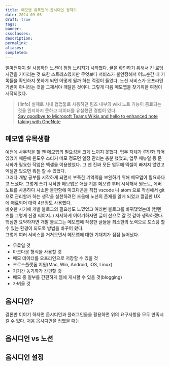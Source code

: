 ```yaml
---
title: 메모앱 유목민의 옵시디언 정착기
date: 2024-09-05
draft: true
tags:
banner:
cssclasses:
description:
permalink:
aliases:
completed:
---
```

얼마전까지 잘 사용하던 노션이 점점 느려지기 시작했다. 글을 확인하기 위해서 긴 로딩시간을 기다리는 것 또한 스트레스였지만 무엇보다 서비스가 불안정해서 어느순간 내 기록들을 확인하지 못하게 되면 어떻게 될까 하는 걱정이 들었다. 노션 서비스가 오프라인 기반이 아니라는 것을 그제서야 깨달은 것이다. 그렇게 다음 메모앱을 찾기위한 여정이 시작되었다.   

> [!info]
> 실제로 사내 협업툴로 사용하던 팀즈 내부의 wiki 노트 기능이 종료되는 것을 인지하지 못하고 데이터를 유실했던 경험이 있다.  
> [Say goodbye to Microsoft Teams Wikis and hello to enhanced note taking with OneNote](https://teams.handsontek.net/2023/05/09/say-goodbye-microsoft-teams-wikis-hello-enhanced-note-taking-onenote/)

## 메모앱 유목생활
예전에 사무직을 할 땐 메모앱의 필요성을 크게 느끼지 못했다. 업무 자체가 루틴화 되어있었기 때문에 윈도우 스티커 메모 정도면 일정 관리는 충분 했었고, 업무 매뉴얼 등 문서화가 필요한 작업은 엑셀을 이용했었다. 그 땐 진짜 모든 업무에 엑셀이 빠지지 않았고 엑셀만 있으면 뭐든 할 수 있었다.  
그러다 개발 공부를 시작하게 되면서 부족한 기억력을 보완하기 위해 메모앱이 필요하다고 느꼈다. 그렇게 쓰기 시작한 메모앱은 애플 기본 메모앱 부터 시작해서 원노트, 에버노트를 사용하다 사소한 불편함에 마크다운을 직접 vscode 나 atom 으로 작성해서 git 으로 관리할까 하는 생각을 실천하려던 즈음에 노션의 존재를 알게 되었고 깔끔한 UX 에 매료되어 대략 4년정도 사용했다.  
비슷한 시기에 개발 블로그의 필요성도 느꼈었고 여러번 블로그를 바꿔댔었는데 (컨텐츠를 그렇게 신경 써야지..) 자세하게 이야기하자면 글이 산으로 갈 것 같아 생략하겠다. 핵심만 요약하자면 개발 블로그는 메모앱에 작성한 글들을 최소한의 노력으로 포스팅 할 수 있는 환경이 되도록 방법을 바꾸어 왔다.  
그렇게 여러 서비스를 거쳐오면서 메모앱에 대한 기대치가 점점 늘어났다.

- 무료일 것
- 마크다운 형식을 사용할 것
- 메모 데이터를 오프라인으로 저장할 수 있을 것
- 크로스플랫폼 지원(Mac, Win, Android, iOS, Linux)
- 기기간 동기화가 간편할 것
- 메모 중 일부를 간편하게 웹에 게시할 수 있을 것(blogging)
- 가벼울 것

## 옵시디언?
결론만 이야기 하자면 옵시디언과 플러그인들을 활용하면 위의 요구사항을 모두 만족시킬 수 있다. 처음 옵시디언을 접했을 때는 

## 옵시디언 vs 노션

## 옵시디언 설정
